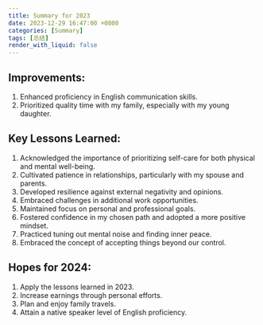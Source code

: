 ```yaml
---
title: Summary for 2023
date: 2023-12-29 16:47:00 +0800
categories: [Summary]
tags: [总结]
render_with_liquid: false
---
```


## Improvements:

1. Enhanced proficiency in English communication skills.
2. Prioritized quality time with my family, especially with my young daughter.

## Key Lessons Learned:

1. Acknowledged the importance of prioritizing self-care for both physical and mental well-being.
2. Cultivated patience in relationships, particularly with my spouse and parents.
3. Developed resilience against external negativity and opinions.
4. Embraced challenges in additional work opportunities.
5. Maintained focus on personal and professional goals.
6. Fostered confidence in my chosen path and adopted a more positive mindset.
7. Practiced tuning out mental noise and finding inner peace.
8. Embraced the concept of accepting things beyond our control.

## Hopes for 2024:

1. Apply the lessons learned in 2023.
2. Increase earnings through personal efforts.
3. Plan and enjoy family travels.
4. Attain a native speaker level of English proficiency.

 
